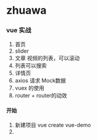 # zhuawa

### vue 实战
1. 首页
2. slider
3. 文章 视频的列表，可以滚动
4. 列表可以搜索
5. 详情页
6. axios 请求 Mock数据
7. vuex 的使用
8. router + router的动效

#### 开始
1. 新建项目 vue create vue-demo
2. 